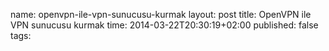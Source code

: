name: openvpn-ile-vpn-sunucusu-kurmak
layout: post
title: OpenVPN ile VPN sunucusu kurmak
time: 2014-03-22T20:30:19+02:00
published: false
tags: 

